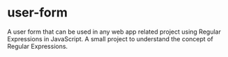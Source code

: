 # user-form
A user form that can be used in any web app related project using Regular Expressions in JavaScript.
A small project to understand the concept of Regular Expressions.
